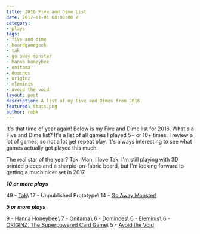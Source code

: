 ```yaml
---
title: 2016 Five and Dime List
date: 2017-01-01 00:00:00 Z
category:
- plays
tags:
- five and dime
- boardgamegeek
- tak
- go away monster
- hanna honeybee
- onitama
- dominos
- originz
- eleminis
- avoid the void
layout: post
description: A list of my Five and Dimes from 2016.
featured: stats.png
author: robk
---
```


It's that time of year again! Below is my Five and Dime list for 2016. What's a Five and Dime list? It's a list of all games I played 5+ or 10+ times. I review a lot of games, so not a lot get repeat play. It's always interesting to see what games actually got played this much.

The real star of the year? Tak. Man, I love Tak. I'm still playing with 3D printed pieces and a sharpie-on-fabric board, but I'm looking forward to getting a much nicer set in 2017.

***10 or more plays***

49 - [Tak](http://cheapass.com/tak/)\\
17 - Unpublished Prototype\\
14 - <a target="_blank" href="https://www.amazon.com/gp/product/B01EB2SRPC/ref=as_li_tl?ie=UTF8&camp=1789&creative=9325&creativeASIN=B01EB2SRPC&linkCode=as2&tag=pawnsperspect-20&linkId=909dc5277eb3f503c26535b3682f7e4f">Go Away Monster!</a><img src="//ir-na.amazon-adsystem.com/e/ir?t=pawnsperspect-20&l=am2&o=1&a=B01EB2SRPC" width="1" height="1" border="0" alt="" style="border:none !important; margin:0px !important;" />

***5 or more plays***

9 - <a target="_blank" href="https://www.amazon.com/gp/product/B01H5QTZZC/ref=as_li_tl?ie=UTF8&camp=1789&creative=9325&creativeASIN=B01H5QTZZC&linkCode=as2&tag=pawnsperspect-20&linkId=e7b94b3912946e7486c216809c500d4a">Hanna Honeybee</a><img src="//ir-na.amazon-adsystem.com/e/ir?t=pawnsperspect-20&l=am2&o=1&a=B01H5QTZZC" width="1" height="1" border="0" alt="" style="border:none !important; margin:0px !important;" />\\
7 - <a target="_blank" href="https://www.amazon.com/gp/product/B01C05HZB4/ref=as_li_tl?ie=UTF8&camp=1789&creative=9325&creativeASIN=B01C05HZB4&linkCode=as2&tag=pawnsperspect-20&linkId=127f70d590368260d045457efe1cc4d1">Onitama</a><img src="//ir-na.amazon-adsystem.com/e/ir?t=pawnsperspect-20&l=am2&o=1&a=B01C05HZB4" width="1" height="1" border="0" alt="" style="border:none !important; margin:0px !important;" />\\
6 - Dominoes\\
6 - <a target="_blank" href="https://www.amazon.com/gp/product/0983013306/ref=as_li_tl?ie=UTF8&camp=1789&creative=9325&creativeASIN=0983013306&linkCode=as2&tag=pawnsperspect-20&linkId=8dcb332c82cc4020bfdd4c6558e82c3b">Eleminis</a><img src="//ir-na.amazon-adsystem.com/e/ir?t=pawnsperspect-20&l=am2&o=1&a=0983013306" width="1" height="1" border="0" alt="" style="border:none !important; margin:0px !important;" />\\
6 - [ORIGINZ: The Superpowered Card Game](http://www.originzthegame.com)\\
5 - [Avoid the Void](http://www.geekfevergames.com/avoid-the-void.html)
